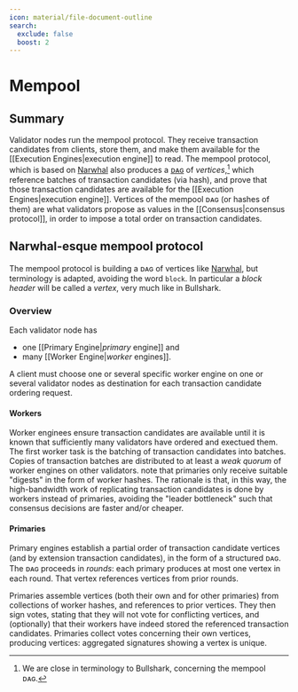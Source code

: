 ```yaml
---
icon: material/file-document-outline
search:
  exclude: false
  boost: 2
---
```

# Mempool

## Summary

Validator nodes run the mempool protocol.
They receive transaction candidates from clients, <!-- TODO: user / client/ ... ⁈ -->
store them, 
and make them available for the [[Execution Engines|execution engine]] to read.
The mempool protocol,
which is based on [Narwhal](https://arxiv.org/abs/2105.11827) also produces
a [ᴅᴀɢ](https://en.wikipedia.org/wiki/Directed_acyclic_graph) of _vertices_,<!--
TODO: change to vertices? -->[^1]
which reference batches of transaction candidates (via hash), 
and prove that those transaction candidates are available for 
the [[Execution Engines|execution engine]].
Vertices of the mempool ᴅᴀɢ (or hashes of them) are 
what validators propose as values in the [[Consensus|consensus protocol]],
in order to impose a total order on transaction candidates.

[^1]: We are close in terminology to Bullshark<!-- citation needed-->,
concerning the mempool ᴅᴀɢ.


## Narwhal-esque mempool protocol

The mempool protocol is building a ᴅᴀɢ of vertices
like [Narwhal](https://arxiv.org/abs/2105.11827),
but terminology is adapted, avoiding the word `block`.
In particular a _block header_ will be called a _vertex_,
very much like in Bullshark.



<!--
but with one additional type of edge[^2]:

[^2]: The additional edge type will become relevant
	  in heterogeneous mempools.

>Whenever a validator's Narwhal primary produces a vertex,
>it must reference in that vertex not only 
>a quorum of vertices from the previous round, but
>also the most recent vertex that was produced by that validator.

Moreover,
we distinguish between certificates of availability and integrity.
-->



### Overview

Each validator node has

- one [[Primary Engine|_primary_ engine]] and
- many [[Worker Engine|_worker_ engines]].

A client 
must choose one or several specific worker engine on one or several validator nodes
as destination <!-- "target" in actor speak-->for each transaction candidate ordering request.

#### Workers

Worker enginees ensure transaction candidates are available
until it is known that sufficiently many validators have ordered and exectued them.
The first worker task is the batching of transaction candidates into batches.
Copies of transaction batches are distributed to at least a *weak quorum* of
worker engines on other validators.
note that primaries only receive suitable "digests" 
in the form of worker hashes.
The rationale is that, in this way,
the high-bandwidth work of replicating transaction candidates 
is done by workers instead of primaries,
avoiding the "leader bottleneck" <!-- citation needed 
-->such that consensus decisions are faster and/or cheaper.

#### Primaries 

Primary engines establish a partial order of transaction candidate vertices
(and by extension transaction candidates), in the form of a structured ᴅᴀɢ.
The ᴅᴀɢ proceeds in *rounds*:
each primary produces at most one vertex in each round.
That vertex references vertices from prior rounds.

Primaries assemble vertices (both their own and for other primaries) from collections of worker hashes, and references to prior vertices.
They then sign votes, stating that they will not vote for conflicting vertices, and (optionally) that their workers have indeed stored the referenced transaction candidates.
Primaries collect votes concerning their own vertices, producing vertices: aggregated signatures showing a vertex is unique.

<!--

More formally, we present the Heterogeneous Narwhal protocol as the composition of two crucial pieces: the Heterogeneous Narwhal Availability protocol, and the Heterogeneous Narwhal Integrity protocol.



### Vocabulary

- *Learner*s dictate trust decisions: just like in Heterogeneous Paxos, we use a Learner Graph. In diagrams, we usually represent learners with colors (red and blue).
- <img src="quorum.svg" alt="quorum" height="12pt"/> *Quorum*: a set of validators sufficient for a Learner to make vertices. Each Learner has a set of quorums.
- *Intact Learner*: any 2 quorums for an Intact Learner have a correct validator in their intersection. Most of our guarantees apply only to Intact Learners.
- *Entangled Learners*: a pair of learners *A* and *B* are entangled if, for any quorum *Qa* of *A*, and any quorum *Qb* of *B*, the intersection of *Qa* and *Qb* contains a correct validator.
Some guarantees apply pairwise to Entangled Learners: they are, in a sense, guaranteed to agree on stuff.
- <img src="weak_quorum.svg" alt="weak quorum" height="12pt"/> *Weak Quorum*: a set of validators that intersects every quorum. Weak Quorums are Learner-specific, so when we say *weak quorum for every learner* we mean a set of validators that intersects every quorum of every Learner.
- <img src="transaction.svg" alt="transaction" height="12pt"/> *Transaction*: data from clients to be ordered. We do not specify how it's formatted.
- *Batch*: a set of transactions collected by a Worker.
- <img src="erasure_share.svg" alt="erasure share" height="12pt"/> *Erasure Share*: data transmitted to a weak quorum of listening workers, such that any Quorum of validators can re-construct the original data (Transaction or Batch of Transactions).
- <img src="worker_hash.svg" alt="worker hash" height="12pt"/> *Worker Hash*: a signed digest of a batch of transactions collected by (and signed) by a worker.
- <img src="header.svg" alt="header" height="12pt"/> *Header*s have:
  - an associated Primary (who "created" this header)
  - a set of Worker Hashes (from workers on the same validator as this primary)
  - an Availability Certificate for the previous Vertex issued by this primary
  - at most one Signed Quorum for each Learner
- <img src="availability_certificate.svg" alt="availability certificate" height="12pt"/> *Availability Certificate*: an aggregation of signatures from a Weak Quorum attesting that everything referenced by a particular Vertex is available. Must include a signature from the Vertex's primary.
- <img src="block.svg" alt="block" height="12pt"/> *Block*: an aggregation of Vertex signatures from a quorum of a specific learner attesting that they will not attest to any conflicting vertex. Also includes an Availability Certificate. Should include all signatures a primary has gathered for that vertex at the time (signatures in the Availability Certificate count).
- <img src="signed_quorum.svg" alt="signed quorum" height="12pt"/> *Signed Quorum*: a quorum of vertices with the same learner and round, signed by a primary. These are referenced in vertices.

![Data Structure](data_structure.svg)

## Heterogeneous Narwhal Availability Protocol

![Availability Protocol Time-Space Diagram](workers.svg)
(note the giant curly-brace represents a Weak Quorum of validators)

### Batches and Worker Hashes

When a worker has collected a batch of transactions, it transmits erasure shares (possibly full copies) of those transactions to other workers on a *weak quorum for every learner* of validators.
What's important about this erasure coding is that any Quorum of any Learner can reconstruct every transaction.
Furthermore, workers must be able to verify that they are in fact storing the correct Erasure Share of the data referenced in the Worker Hash.
One way to accomplish this is to transmit a complete copy of all the data to an entire Weak Quorum for every Learner.

In fact, rather than wait until a batch is complete to start transmitting, workers can stream erasure shares as they receive transactions.
When it has completed a batch, a worker also transmits a signed *Worker Hash* to those other workers, and its own primary.
We do not specify when workers should complete batches, but perhaps it should be after some timeout, or perhaps primaries should signal workers to complete batches. Batches should not be empty.

### Signed Quorums and Vertices

Primaries ultimately produce vertices for each round, for each Learner, and send those vertices to other Primaries.
When a primary for validator `V` has received vertices for learner `L` and round `R` from an entire quorum of validators for learner `L`, it signs that collection, producing a *Signed Quorum* object, which identifies the validator `V`, the learner `L`, and the round `R`.
The Signed Quorum is then broadcast (or erasure coded) to primaries on a *weak quorum for every learner* of validators.
Much like batches, it is important that any Quorum for any Learner can re-construct the entire Signed Quorum.

Periodically, each primary `P` produces *Vertices*.
Each Vertex contains:

- a set of signed Worker Hashes, all signed by `P`'s validator
- a hash referencing at most one Signed Quorum per Learner, all signed  by `P`
- an *Availability Certificate* (we'll get to how those are made shortly) for the previous Vertex `P` issued.
Vertices should be relatively small.
Each primary then sends the vertex to all the other primaries.

When a Primary receives a Vertex, it can produce an *Availability Vote* (which is a digital signature) iff
- the primary has stored its share of all Signed Quorums referenced,
- the primary has received messages from its workers indicating that they have stored their shares of all the Batches referenced
The Availability Votes are then transmitted to the Vertex's Primary.

When a primary receives Availability Votes for a Vertex from a weak quorum for every learner, it can aggregate those signatures to produce an *Availability Certificate*, which proves that the Vertex (and its contents) are available to any Quorum.
Availability Certificates should be small.
Note that, if primaries broadcast Availability Certificates as soon as they produce them, other primaries may have all the components necessary to "receive" a Vertex even before the Vertex's Primary actually sends it.
Specifically, they may have:

- Signed Batch Vertices from their listening Workers
- Signed Quorum shares received earlier from the Primary
- Availability Certificate received earlier from the Primary

## Heterogeneous Narwhal Integrity Protocol

So far, only Signed Quorums have been Learner-specific: everything else requires a weak quorum for every learner.
However, in the Integrity Protocol, almost everything is Learner-specific.
Furthermore, Workers are not involved in the Integrity Protocol: only Primaries.
![Integrity Protocol Time-Space Diagram](primaries.svg)
Each Vertex `H` features a predecessor `H'`: the availability certificate in `H` references the vertex `H'`.
When a Primary receives a Vertex `H`, it can produce an *Integrity Vote* iff it has not produced an Integrity vote for any other Vertex with the same predecessor as `H`
In essence, this means that each correct Primary signs, for each other (even incorrect) Primary, a unique chain of Vertices.
This will ensure that no primary can produce conflicting vertices for entangled Learners.
Integrity Votes are transmitted back to the Primary associated with the Vertex.
In practice, a Integrity and Availability votes may be combined for Primaries who can cast both.

For each Vertex it produces, a Primary can calculate its *Learner Vector*: this represents, for each Learner, the highest round number of any quorum referenced in this Vertex or its ancestors (its predecessor, of its predecessor's predecessor, etc.).
If, for some Learner `L`, a vertex `H` has a greater round number `R` in its *Learner Vector* for `L` than did `H`'s predecessor, then the Primary can produce a *Block* for learner `R` and round `L`.
Intuitively, a Primary produces a block whenever it gets a quorum for a Learner in a latest round.

A block for learner `L` includes an Availability Certificate, as well as an aggregated signature formed from the Integrity Votes of (at least) a quorum (for learner `L`) for the same Vertex.
Vertices are transmitted to all other Primaries, who use them to form Signed Quorums.

If a Primary uses the same Vertex to make vertices for multiple Learners, each block it produces must use a superset of signatures as the previous. This ensures that if the Primary produces a block for Learner A and then a block for learner B, the Block for learner B effectively includes the block for learner A.
We can use this when we later establish a total ordering: any reference to the learner B block also effectively references the learner A block.

Here is an example timeline of a Primary producing vertices, availability certificates, and vertices.
Vertices are color coded by learner and include a round number.
Vertices display *Learner Vectors*.
![Single Primary Timeline](primary_timeline.svg)

## DAG Properties

Independently, the vertices for each Learner form a ᴅᴀɢ with the same properties as in the original Narwhal:
![Blue DAG](quorums_blue_5_red_0.svg)
(In these diagrams, vertices reference prior vertices from the same Primary; I just didn't draw those arrows)

Note that vertices reference a quorum of vertices from the previous round.
This does not require that the same primary produced a block for the previous round.
In round 5, Primary 3 can produce a block if it has received a quorum of round 4 vertices from other Primaries.

Of course, primaries do not necessarily produce vertices for the same round at the same literal time.
Here we see primaries producing vertices for round 3 for red learner at different times, depending on when they finish batches, or receive a round 2 quorum, or enough votes:
![Blue DAG](quorums_blue_0_red_3.svg)
In Heterogeneous Narwhal, these two ᴅᴀɢs are being created simultaneously (using the same sequence of Vertices from each Primary, and many of the same Votes):
![Blue and Red DAG](quorums_blue_5_red_3.svg)
Note that round numbers for different learners do not have to be close to each other.
Red round 3 vertices are produced after blue round 5 vertices, and that's ok.

Furthermore, rounds of different learners are not totally ordered.
Red round 3 cannot really be said to happen before, or after, blue round 4.

### Fair Broadcast

In Homogeneous Narwhal, any block which is referenced by a weak quorum in the following round will be (transitively) referenced by all vertices thereafter. Heterogeneous Narwhal has analogous guarantees:

#### Any block for learner `A`  referenced by a weak quorum for learner `A` will, after 3 rounds, be (transitively) referenced by all future vertices of learners entangled with `A`.

Specifically, such a block `B` in round `R`, will be (transitively) referenced by all `A`-vertices in round `R+2`.

Consider the first round for learner `B` using at least a quorum of vertices either used in `A` round `R+2` or after their primaries' vertices for `A` round `R+2`.
Given that Learner `B` is entangled with `A`, any `B`-quorum for this round will be a descendant of an `A`-block from round `R+2`, and therefore, of `B`.

## Consensus

![Leader Path](leader_path_3.svg)

In order to establish a total order of transactions, we use [Heterogeneous Paxos](consensus-v1.md#consensus) to decide on an ever-growing path through the ᴅᴀɢ (for each Learner).
Heterogeneous Paxos guarantees that, if two Learners are *entangled*, they will decide on the same path.
In order to guarantee liveness (and fairness) for each Learner's transactions, we require that:

*For any accurate learner `L`, if one of `L`'s quorums remains live, and an entire quorum of `L` issues vertices for round `R`, consensus will eventually append one of `L`'s round-`R` vertices, or one of its descendants, to `L`'s path.*

Crucially, if two learners are not entangled, and their vertices never reference each other, consensus should not forever choose vertices exclusively from one learner.
This does require a minimal amount of fairness from consensus itself: as long as vertices for learner `L` keep getting proposed (indefinitely), consensus should eventually append one of them to the path.

### Choosing a total order

Given a consensus-defined path, we can impose a total order on all transactions which are ancestors of any block in the path.
We require only that, given some block `B` in the path, all transactions which are ancestors of `B` are ordered before all transactions which are not ancestors of `B`.
Among the transactiosn which are ancestors of `B` but not of its predecessor in the path, total order can be imposed by some arbitrary deterministic function.


-->


<!--
# Mempool

The mempool receives transaction requests
and stores them such that they are available for the
[[Execution Engines|execution engines]].
The mempool triggers the execution of transaction candidates
for all transaction candidates received by any validator.
Finally,
it also provides partial ordering information to shards,
and contributes to
the dissemination of future lock requests to the state.
In V1,
the mempool is roughly a FIFO queue that takes
transaction requests and passes them on to execution.

## Components

- [[Worker Engine|Workers]] receive
  transaction requests from users or solvers and
  keep transaction data available for executors,
  which they spawn for the purpose of executing transactions
  (in cooperation with shards).
  After successful execution,
  workers keep execution logs available.[^100]

- [[Execution Supervisor]]s are the engines that are in charge
  of spawning new executor processes that workers then use
  to execute transaction requests.

[^100]: In V2, this will be only for a limited period of time.


---

**TODO** 
1. **TODO**  find old  version s (main / v2 / v1 ) of this page
2. **TODO**  conglomerated them and take care of execution !!! 

---

-->
